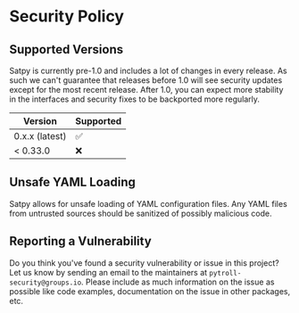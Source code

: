 # Security Policy

## Supported Versions

Satpy is currently pre-1.0 and includes a lot of changes in every release. As such we can't
guarantee that releases before 1.0 will see security updates except for the most recent
release. After 1.0, you can expect more stability in the interfaces and security fixes to be
backported more regularly.

| Version | Supported          |
| ------- | ------------------ |
| 0.x.x (latest)   | :white_check_mark: |
| < 0.33.0   | :x:                |

## Unsafe YAML Loading

Satpy allows for unsafe loading of YAML configuration files. Any YAML files
from untrusted sources should be sanitized of possibly malicious code.

## Reporting a Vulnerability

Do you think you've found a security vulnerability or issue in this project? Let us know by sending
an email to the maintainers at `pytroll-security@groups.io`. Please include as much information on
the issue as possible like code examples, documentation on the issue in other packages, etc.
